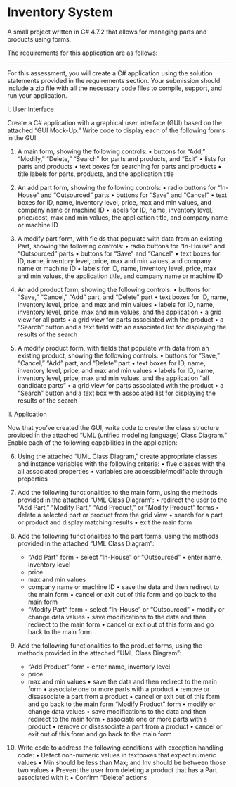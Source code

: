 # Inventory System
A small project written in C# 4.7.2 that allows for managing parts and products using forms.

The requirements for this application are as follows:

---
For this assessment, you will create a C# application using the solution statements provided in the requirements section. Your submission should include a zip file with all the necessary code files to compile, support, and run your application.

I. User Interface

Create a C# application with a graphical user interface (GUI) based on the attached “GUI Mock-Up.” Write code to display each of the following forms in the GUI:

1. A main form, showing the following controls: • buttons for “Add,” “Modify,” “Delete,” “Search” for parts and products, and “Exit” • lists for parts and products • text boxes for searching for parts and products • title labels for parts, products, and the application title

2. An add part form, showing the following controls: • radio buttons for “In-House” and “Outsourced” parts • buttons for “Save” and “Cancel” • text boxes for ID, name, inventory level, price, max and min values, and company name or machine ID • labels for ID, name, inventory level, price/cost, max and min values, the application title, and company name or machine ID

3. A modify part form, with fields that populate with data from an existing Part, showing the following controls: • radio buttons for “In-House” and “Outsourced” parts • buttons for “Save” and “Cancel” • text boxes for ID, name, inventory level, price, max and min values, and company name or machine ID • labels for ID, name, inventory level, price, max and min values, the application title, and company name or machine ID

4. An add product form, showing the following controls: • buttons for “Save,” “Cancel,” “Add” part, and “Delete” part • text boxes for ID, name, inventory level, price, and max and min values • labels for ID, name, inventory level, price, max and min values, and the application • a grid view for all parts • a grid view for parts associated with the product • a “Search” button and a text field with an associated list for displaying the results of the search

5. A modify product form, with fields that populate with data from an existing product, showing the following controls: • buttons for “Save,” “Cancel,” “Add” part, and “Delete” part • text boxes for ID, name, inventory level, price, and max and min values • labels for ID, name, inventory level, price, max and min values, and the application “all candidate parts” • a grid view for parts associated with the product • a “Search” button and a text box with associated list for displaying the results of the search

II. Application

Now that you’ve created the GUI, write code to create the class structure provided in the attached “UML (unified modeling language) Class Diagram.” Enable each of the following capabilities in the application:

6. Using the attached “UML Class Diagram,” create appropriate classes and instance variables with the following criteria: • five classes with the all associated properties • variables are accessible/modifiable through properties

7. Add the following functionalities to the main form, using the methods provided in the attached “UML Class Diagram”: • redirect the user to the “Add Part,” “Modify Part,” “Add Product,” or “Modify Product” forms • delete a selected part or product from the grid view • search for a part or product and display matching results • exit the main form

8. Add the following functionalities to the part forms, using the methods provided in the attached “UML Class Diagram”:
    - “Add Part” form • select “In-House” or “Outsourced” • enter name, inventory level
    - price
    - max and min values
    - company name or machine ID • save the data and then redirect to the main form • cancel or exit out of this form and go back to the main form
    - “Modify Part” form • select “In-House” or “Outsourced” • modify or change data values • save modifications to the data and then redirect to the main form • cancel or exit out of this form and go back to the main form

9. Add the following functionalities to the product forms, using the methods provided in the attached “UML Class Diagram”:
    - “Add Product” form • enter name, inventory level
    - price
    - max and min values • save the data and then redirect to the main form • associate one or more parts with a product • remove or disassociate a part from a product • cancel or exit out of this form and go back to the main form
    “Modify Product” form • modify or change data values • save modifications to the data and then redirect to the main form • associate one or more parts with a product • remove or disassociate a part from a product • cancel or exit out of this form and go back to the main form

10. Write code to address the following conditions with exception handling code: • Detect non-numeric values in textboxes that expect numeric values • Min should be less than Max; and Inv should be between those two values • Prevent the user from deleting a product that has a Part associated with it • Confirm “Delete” actions

